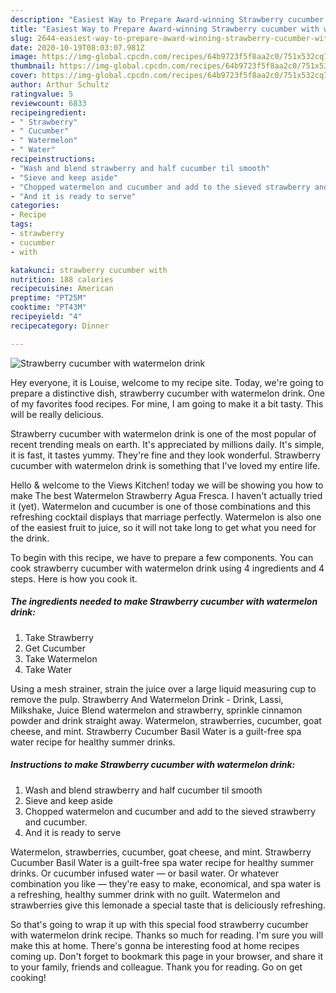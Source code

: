 ```yaml
---
description: "Easiest Way to Prepare Award-winning Strawberry cucumber with watermelon drink"
title: "Easiest Way to Prepare Award-winning Strawberry cucumber with watermelon drink"
slug: 2644-easiest-way-to-prepare-award-winning-strawberry-cucumber-with-watermelon-drink
date: 2020-10-19T08:03:07.981Z
image: https://img-global.cpcdn.com/recipes/64b9723f5f8aa2c0/751x532cq70/strawberry-cucumber-with-watermelon-drink-recipe-main-photo.jpg
thumbnail: https://img-global.cpcdn.com/recipes/64b9723f5f8aa2c0/751x532cq70/strawberry-cucumber-with-watermelon-drink-recipe-main-photo.jpg
cover: https://img-global.cpcdn.com/recipes/64b9723f5f8aa2c0/751x532cq70/strawberry-cucumber-with-watermelon-drink-recipe-main-photo.jpg
author: Arthur Schultz
ratingvalue: 5
reviewcount: 6833
recipeingredient:
- " Strawberry"
- " Cucumber"
- " Watermelon"
- " Water"
recipeinstructions:
- "Wash and blend strawberry and half cucumber til smooth"
- "Sieve and keep aside"
- "Chopped watermelon and cucumber and add to the sieved strawberry and cucumber."
- "And it is ready to serve"
categories:
- Recipe
tags:
- strawberry
- cucumber
- with

katakunci: strawberry cucumber with 
nutrition: 188 calories
recipecuisine: American
preptime: "PT25M"
cooktime: "PT43M"
recipeyield: "4"
recipecategory: Dinner

---
```



![Strawberry cucumber with watermelon drink](https://img-global.cpcdn.com/recipes/64b9723f5f8aa2c0/751x532cq70/strawberry-cucumber-with-watermelon-drink-recipe-main-photo.jpg)

Hey everyone, it is Louise, welcome to my recipe site. Today, we're going to prepare a distinctive dish, strawberry cucumber with watermelon drink. One of my favorites food recipes. For mine, I am going to make it a bit tasty. This will be really delicious.

Strawberry cucumber with watermelon drink is one of the most popular of recent trending meals on earth. It's appreciated by millions daily. It's simple, it is fast, it tastes yummy. They're fine and they look wonderful. Strawberry cucumber with watermelon drink is something that I've loved my entire life.

Hello &amp; welcome to the Views Kitchen! today we will be showing you how to make The best Watermelon Strawberry Agua Fresca. I haven&#39;t actually tried it (yet). Watermelon and cucumber is one of those combinations and this refreshing cocktail displays that marriage perfectly. Watermelon is also one of the easiest fruit to juice, so it will not take long to get what you need for the drink.


To begin with this recipe, we have to prepare a few components. You can cook strawberry cucumber with watermelon drink using 4 ingredients and 4 steps. Here is how you cook it.

<!--inarticleads1-->

##### The ingredients needed to make Strawberry cucumber with watermelon drink:

1. Take  Strawberry
1. Get  Cucumber
1. Take  Watermelon
1. Take  Water


Using a mesh strainer, strain the juice over a large liquid measuring cup to remove the pulp. Strawberry And Watermelon Drink - Drink, Lassi, Milkshake, Juice Blend watermelon and strawberry, sprinkle cinnamon powder and drink straight away. Watermelon, strawberries, cucumber, goat cheese, and mint. Strawberry Cucumber Basil Water is a guilt-free spa water recipe for healthy summer drinks. 

<!--inarticleads2-->

##### Instructions to make Strawberry cucumber with watermelon drink:

1. Wash and blend strawberry and half cucumber til smooth
1. Sieve and keep aside
1. Chopped watermelon and cucumber and add to the sieved strawberry and cucumber.
1. And it is ready to serve


Watermelon, strawberries, cucumber, goat cheese, and mint. Strawberry Cucumber Basil Water is a guilt-free spa water recipe for healthy summer drinks. Or cucumber infused water — or basil water. Or whatever combination you like — they&#39;re easy to make, economical, and spa water is a refreshing, healthy summer drink with no guilt. Watermelon and strawberries give this lemonade a special taste that is deliciously refreshing. 

So that's going to wrap it up with this special food strawberry cucumber with watermelon drink recipe. Thanks so much for reading. I'm sure you will make this at home. There's gonna be interesting food at home recipes coming up. Don't forget to bookmark this page in your browser, and share it to your family, friends and colleague. Thank you for reading. Go on get cooking!

